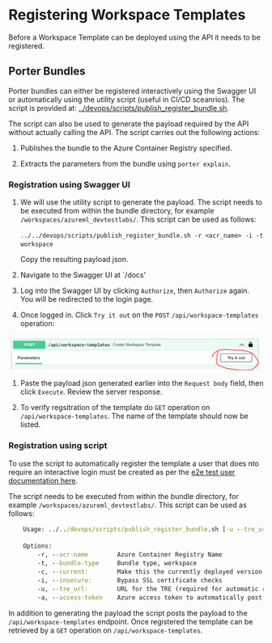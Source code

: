 # Registering Workspace Templates

Before a Workspace Template can be deployed using the API it needs to be registered.

## Porter Bundles

Porter bundles can either be registered interactively using the Swagger UI or automatically using the utility script (useful in CI/CD sceanrios). The script is provided at: [../devops/scripts/publish_register_bundle.sh](../devops/scripts/publish_register_bundle.sh).

The script can also be used to generate the payload required by the API without actually calling the API. The script carries out the following actions:

1. Publishes the bundle to the Azure Container Registry specified.

1. Extracts the parameters from the bundle using `porter explain`.

### Registration using Swagger UI

1. We will use the utility script to generate the payload. The script needs to be executed from within the bundle directory, for example `/workspaces/azureml_devtestlabs/`. This script can be used as follows:

    `../../devops/scripts/publish_register_bundle.sh -r <acr_name> -i -t workspace`

    Copy the resulting payload json.

1. Navigate to the Swagger UI at `/docs'

1. Log into the Swagger UI by clicking `Authorize`, then `Authorize` again. You will be redirected to the login page.

1. Once logged in. Click `Try it out` on the `POST` `/api/workspace-templates` operation:

![Post Workspace Template](./assets/post-template.png)

1. Paste the payload json generated earlier into the `Request body` field, then click `Execute`. Review the server response.

1. To verify regsitration of the template do `GET` operation on `/api/workspace-templates`. The name of the template should now be listed.

### Registration using script

To use the script to automatically register the template a user that does nto require an interactive login must be created as per the [e2e test user documentation here](auth.md#tre-e2e-test).

The script needs to be executed from within the bundle directory, for example `/workspaces/azureml_devtestlabs/`. This script can be used as follows:

```cmd
    Usage: ../../devops/scripts/publish_register_bundle.sh [-u --tre_url]  [-c --current] [-i --insecure]

    Options:
        -r, --acr-name        Azure Container Registry Name 
        -t, --bundle-type     Bundle type, workspace
        -c, --current:        Make this the currently deployed version of this template
        -i, --insecure:       Bypass SSL certificate checks
        -u, --tre_url:        URL for the TRE (required for automatic registration)
        -a, --access-token    Azure access token to automatically post to the API (required for automatic registration)
```

In addition to generating the payload the script posts the payload to the `/api/workspace-templates` endpoint. Once registered the template can be retrieved by a `GET` operation on `/api/workspace-templates`.
